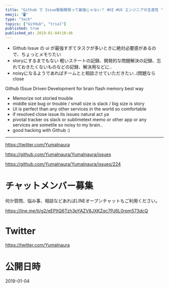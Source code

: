 ```yaml
---
title: "Github で Issue駆動開発って最強じゃない？ #UI #UX エンジニアの生産性 "
emoji: "🖥"
type: "tech"
topics: ["GitHub", "trial"]
published: true
published_at: 2019-01-04t10:46
---
```



- Github Issue の ui が最強すぎてタスクが多いときに絶対必要感があるので、ちょっとメモりたい
- storyにするまでもない 軽いステートの記録、開発的な問題解決の記録、忘れておきたくないものなどの記録、解決用などに‥
- noisyになるようであればチームとと相談させていただきたい‥(問題ならclose





Github ISsue Driven Development for brain flash memory best way

- Memorize not storied trouble
- middle size bug or trouble / small size is slack / big size is story
- UI is perfect than any other services in the world so comfortable
- if resolved close issue its issues natural act ya
- pivotal tracker os slack or sublimetext memo or other app or any services are sometile so noisy to my brain..
- good hacking with Github :)

---

https://twitter.com/YumaInaura

https://github.com/YumaInaura/YumaInaura/issues

https://github.com/YumaInaura/YumaInaura/issues/224









<!-- Update From Qiita API -->

# チャットメンバー募集


何か質問、悩み事、相談などあればLINEオープンチャットもご利用ください。

https://line.me/ti/g2/eEPltQ6Tzh3pYAZV8JXKZqc7PJ6L0rpm573dcQ





# Twitter


https://twitter.com/YumaInaura


<!-- Update From Qiita API -->



# 公開日時

2019-01-04
